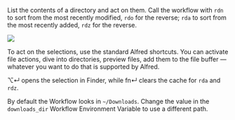 List the contents of a directory and act on them. Call the workflow with `rdn` to sort from the most recently modified, `rdo` for the reverse; `rda` to sort from the most recently added, `rdz` for the reverse.

![](https://i.imgur.com/2kGDKPa.png)

To act on the selections, use the standard Alfred shortcuts. You can activate file actions, dive into directories, preview files, add them to the file buffer — whatever you want to do that is supported by Alfred.

⌥↵ opens the selection in Finder, while fn↵ clears the cache for `rda` and `rdz`.

By default the Workflow looks in `~/Downloads`. Change the value in the `downloads_dir` Workflow Environment Variable to use a different path.
